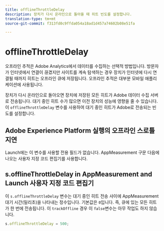 ```yaml
---
title: offlineThrottleDelay
description: 장치가 다시 온라인으로 돌아올 때 히트 빈도를 설정합니다.
translation-type: tm+mt
source-git-commit: f313fd0c9ffda054a18ad1d457a74602b08e51fa

---
```



# offlineThrottleDelay

오프라인 추적은 Adobe Analytics에서 데이터를 수집하는 선택적 방법입니다. 방문자가 인터넷에서 연결이 끊겼지만 사이트를 계속 탐색하는 경우 장치가 인터넷에 다시 연결될 때까지 히트는 오프라인 큐에 저장됩니다. 오프라인 추적은 대부분 모바일 애플리케이션에 사용됩니다.

장치가 다시 온라인으로 돌아오면 장치에 저장된 모든 히트가 Adobe 데이터 수집 서버로 전송됩니다. 대기 중인 히트 수가 많으면 이전 장치의 성능에 영향을 줄 수 있습니다. 이 `offlineThrottleDelay` 변수를 사용하여 대기 중인 히트가 Adobe로 전송되는 빈도를 설정합니다.

## Adobe Experience Platform 실행의 오프라인 스로틀 지연

Launch에는 이 변수를 사용할 전용 필드가 없습니다. AppMeasurement 구문 다음에 나오는 사용자 지정 코드 편집기를 사용합니다.

## s.offlineThrottleDelay in AppMeasurement and Launch 사용자 지정 코드 편집기

이 `s.offlineThrottleDelay` 변수는 대기 중인 히트 전송 사이에 AppMeasurement 대기 시간(밀리초)을 나타내는 정수입니다. 기본값은 `0`입니다. 즉, 큐에 있는 모든 히트가 한 번에 전송됩니다. 이 `trackOffline` 경우 이 `false`변수는 아무 작업도 하지 않습니다.

```js
s.offlineThrottleDelay = 500;
```
